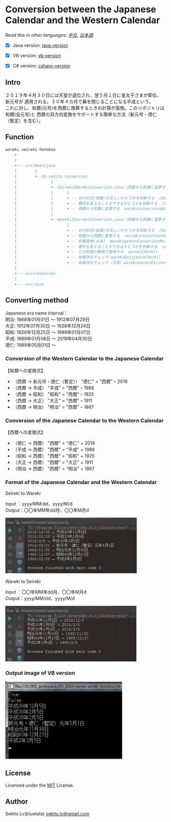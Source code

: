 # Conversion between the Japanese Calendar and the Western Calendar

*Read this in other languages: [中文](README-cn.md), [日本語](README.md).*

- [x] Java version: [java-version](/java-version/src/main/java/jp/sekito/conversion)   
- [x] VB   version: [vb-version](/vb-version/conversion)   
- [x] C#   version: [csharp-version](/csharp-version/conversion)


## Intro

２０１９年４月３０日には天皇が退位され、翌５月１日に皇太子さまが即位、新元号が
適用される。３０年４カ月で幕を閉じることになる平成という。   
これに対し、和暦(元号)を西暦に換算するときの計算が面倒。このリポジトリは和暦(全元号)と
西暦の双方向変換をサポートする簡単な方法（新元号・德仁（暫定）を含む）。


## Function

``` lua
wareki-seireki-hennkou
    +
    |
    +----src/main/java
    |        |
    |        +--jp.sekito.conversion
    |               |
    |               +--Seireki2WarekiConversion.java（西暦から和暦に変更するクラス）
    |               |      |
    |               |      + -- 日付形式(西暦)が正しいかどうかを判断する  checkDate()
    |               |      + -- 期日を変えることができるかどうかを判断する  isDate()
    |               |      + -- 西暦から和暦に変更する  warekiConversionApater()
    |               |
    |               +--Wareki2SeirekiConversion.java（和暦から西暦に変更するクラス）
    |                      |
    |                      + -- 日付形式(和暦)が正しいかどうかを判断する  checkDate()
    |                      + -- 和暦から西暦に変更する  seirekiConversionApater()
    |                      + -- 和暦変換(元年)  WarekigannenConversionMain()
    |                      + -- 期日を変えることができるかどうかを判断する  isDate()
    |                      + -- どの和暦か数値で取得する  warekiCheck()
    |                      + -- 和暦存在チェック warekiExistenceCheck()
    |                      + -- 和暦存在チェック（元年）warekiGannenExistenceCheck()
    |
    +----src/resources
    |
    +----src/test
```


## Converting method

Japanese era name interval：   
明治: 1868年01月01日 ～ 1912年07月29日   
大正: 1912年07月30日 ～ 1926年12月24日   
昭和: 1926年12月25日 ～ 1989年01月07日   
平成: 1989年01月08日 ～ 2019年04月30日   
德仁: 1989年05月01日 ～


### Conversion of the Western Calendar to the Japanese Calendar

【和暦への変換式】
* （西暦 → 新元号・德仁（暫定）） "德仁" = "西暦" – 2019   
* （西暦 → 平成） "平成" = "西暦" – 1988   
* （西暦 → 昭和） "昭和" = "西暦" – 1925   
* （西暦 → 大正） "大正" = "西暦" – 1911   
* （西暦 → 明治） "明治" = "西暦" – 1867   


### Conversion of the Japanese Calendar to the Western Calendar

【西暦への変換式】   
* （德仁 → 西暦） "西暦" = "德仁" + 2019   
* （平成 → 西暦） "西暦" = "平成" + 1988   
* （昭和 → 西暦） "西暦" = "昭和" + 1925   
* （大正 → 西暦） "西暦" = "大正" + 1911   
* （明治 → 西暦） "西暦" = "明治" + 1867   


### Format of the Japanese Calendar and the Western Calendar

Seireki to Wareki   

Input ：yyyy/MM/dd、yyyy/M/d   
Output：〇〇年MM年dd月、〇〇年M月d

![](doc/source/images/output01.png)


Wareki to Seireki   

Input ：〇〇年MM年dd月、〇〇年M月d   
Output：yyyy/MM/dd、yyyy/M/d

![](doc/source/images/output02.png)


### Output image of VB version
![](doc/source/images/vb-output01.png)


## License

Licensed under the [MIT](LICENSE) License.


## Author

Sekito.Lv(bluetata) <sekito.lv@gmail.com>
